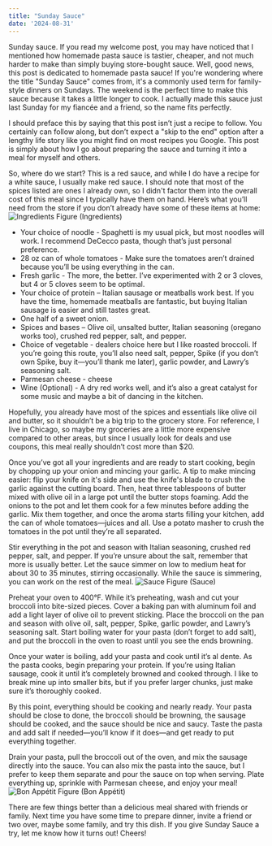 ```yaml
---
title: "Sunday Sauce"
date: '2024-08-31'
---
```


Sunday sauce. If you read my welcome post, you may have noticed that I mentioned how homemade pasta sauce is tastier, cheaper, and not much harder to make than simply buying store-bought sauce. Well, good news, this post is dedicated to homemade pasta sauce! If you're wondering where the title "Sunday Sauce" comes from, it's a commonly used term for family-style dinners on Sundays. The weekend is the perfect time to make this sauce because it takes a little longer to cook. I actually made this sauce just last Sunday for my fiancée and a friend, so the name fits perfectly.

I should preface this by saying that this post isn’t just a recipe to follow. You certainly can follow along, but don’t expect a "skip to the end" option after a lengthy life story like you might find on most recipes you Google. This post is simply about how I go about preparing the sauce and turning it into a meal for myself and others.

So, where do we start? This is a red sauce, and while I do have a recipe for a white sauce, I usually make red sauce. I should note that most of the spices listed are ones I already own, so I didn't factor them into the overall cost of this meal since I typically have them on hand. Here’s what you’ll need from the store if you don’t already have some of these items at home:
![Ingredients](/images/Spices.jpg "Ingredients") Figure (Ingredients)

- Your choice of noodle - Spaghetti is my usual pick, but most noodles will work. I recommend DeCecco pasta, though that’s just personal preference.
- 28 oz can of whole tomatoes - Make sure the tomatoes aren’t drained because you’ll be using everything in the can.
- Fresh garlic - The more, the better. I’ve experimented with 2 or 3 cloves, but 4 or 5 cloves seem to be optimal.
- Your choice of protein  – Italian sausage or meatballs work best. If you have the time, homemade meatballs are fantastic, but buying Italian sausage is easier and still tastes great.
- One half of a sweet onion.
- Spices and bases – Olive oil, unsalted butter, Italian seasoning (oregano works too), crushed red pepper, salt, and pepper.
- Choice of vegetable - dealers choice here but I like roasted broccoli. If you’re going this route, you’ll also need salt, pepper, Spike (if you don’t own Spike, buy it—you’ll thank me later), garlic powder, and Lawry’s seasoning salt.
- Parmesan cheese - cheese
- Wine (Optional) - A dry red works well, and it’s also a great catalyst for some music and maybe a bit of dancing in the kitchen.

Hopefully, you already have most of the spices and essentials like olive oil and butter, so it shouldn’t be a big trip to the grocery store. For reference, I live in Chicago, so maybe my groceries are a little more expensive compared to other areas, but since I usually look for deals and use coupons, this meal really shouldn’t cost more than $20.

Once you’ve got all your ingredients and are ready to start cooking, begin by chopping up your onion and mincing your garlic. A tip to make mincing easier: flip your knife on it's side and use the knife's blade to crush the garlic against the cutting board. Then, heat three tablespoons of butter mixed with olive oil in a large pot until the butter stops foaming. Add the onions to the pot and let them cook for a few minutes before adding the garlic. Mix them together, and once the aroma starts filling your kitchen, add the can of whole tomatoes—juices and all. Use a potato masher to crush the tomatoes in the pot until they’re all separated.

Stir everything in the pot and season with Italian seasoning, crushed red pepper, salt, and pepper. If you’re unsure about the salt, remember that more is usually better. Let the sauce simmer on low to medium heat for about 30 to 35 minutes, stirring occasionally. While the sauce is simmering, you can work on the rest of the meal.
![Sauce](/images/Sunday_Sauce.jpg "Sauce") Figure (Sauce)

Preheat your oven to 400°F. While it’s preheating, wash and cut your broccoli into bite-sized pieces. Cover a baking pan with aluminum foil and add a light layer of olive oil to prevent sticking. Place the broccoli on the pan and season with olive oil, salt, pepper, Spike, garlic powder, and Lawry’s seasoning salt. Start boiling water for your pasta (don’t forget to add salt), and put the broccoli in the oven to roast until you see the ends browning.

Once your water is boiling, add your pasta and cook until it’s al dente. As the pasta cooks, begin preparing your protein. If you’re using Italian sausage, cook it until it’s completely browned and cooked through. I like to break mine up into smaller bits, but if you prefer larger chunks, just make sure it’s thoroughly cooked.

By this point, everything should be cooking and nearly ready. Your pasta should be close to done, the broccoli should be browning, the sausage should be cooked, and the sauce should be nice and saucy. Taste the pasta and add salt if needed—you’ll know if it does—and get ready to put everything together.

Drain your pasta, pull the broccoli out of the oven, and mix the sausage directly into the sauce. You can also mix the pasta into the sauce, but I prefer to keep them separate and pour the sauce on top when serving. Plate everything up, sprinkle with Parmesan cheese, and enjoy your meal!
![Bon Appétit](/images/Gabagool.jpg "Bon Appétit") Figure (Bon Appétit)

There are few things better than a delicious meal shared with friends or family. Next time you have some time to prepare dinner, invite a friend or two over, maybe some family, and try this dish. If you give Sunday Sauce a try, let me know how it turns out! Cheers!